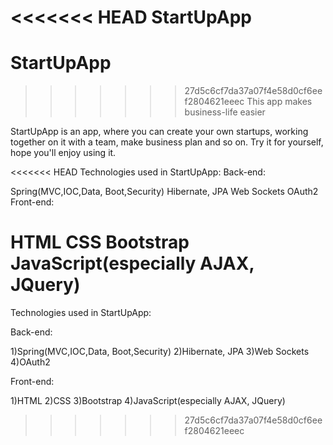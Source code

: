 <<<<<<< HEAD
StartUpApp
=======
# StartUpApp

>>>>>>> 27d5c6cf7da37a07f4e58d0cf6eef2804621eeec
This app makes business-life easier

StartUpApp is an app, where you can create your own startups, working together on it with a team, make business plan and so on. Try it for yourself, hope you'll enjoy using it.

<<<<<<< HEAD
Technologies used in StartUpApp: Back-end:

Spring(MVC,IOC,Data, Boot,Security)
Hibernate, JPA
Web Sockets
OAuth2
Front-end:

HTML
CSS
Bootstrap
JavaScript(especially AJAX, JQuery)
=======
Technologies used in StartUpApp:

Back-end:

1)Spring(MVC,IOC,Data, Boot,Security)
2)Hibernate, JPA
3)Web Sockets
4)OAuth2

Front-end:

1)HTML
2)CSS
3)Bootstrap
4)JavaScript(especially AJAX, JQuery)
>>>>>>> 27d5c6cf7da37a07f4e58d0cf6eef2804621eeec
